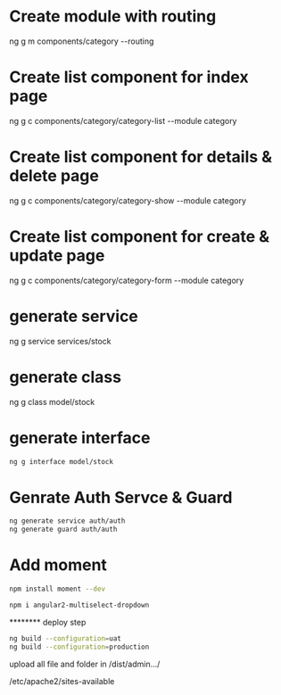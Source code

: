 # Create module with routing
ng g m components/category --routing

# Create list component for index page
ng g c components/category/category-list --module category

# Create list component for details & delete page
ng g c components/category/category-show --module category

# Create list component for create & update page
ng g c components/category/category-form --module category

# generate service
ng g service services/stock

# generate class
ng g class model/stock

# generate interface
```bash
ng g interface model/stock
```

# Genrate Auth Servce & Guard

```bash
ng generate service auth/auth
ng generate guard auth/auth
```

# Add moment
```bash
npm install moment --dev
```
```bash
npm i angular2-multiselect-dropdown
```
******** deploy step
```bash
ng build --configuration=uat
ng build --configuration=production
```

upload all file and folder in /dist/admin.../


/etc/apache2/sites-available